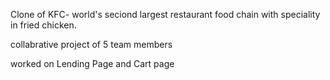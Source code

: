 <p>Clone of KFC- world's seciond largest restaurant food chain with speciality in fried chicken.</p>
<p>collabrative project of 5 team members</p>
<p>worked on Lending Page and Cart page</p>
